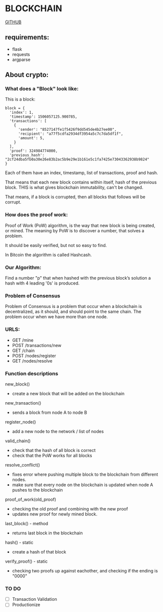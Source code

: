 # BLOCKCHAIN

<!-- link -->
[GITHUB](https://www.github.com/okynas)

## requirements:
- flask
- requests
- argparse 


## About crypto:

### What does a "Block" look like:

This is a block: 

```
block = {
  'index': 1,
  'timestamp': 1506057125.900785,
  'transactions': [
    {
      'sender': "8527147fe1f5426f9dd545de4b27ee00",
      'recipient': "a77f5cdfa2934df3954a5c7c7da5df1f",
      'amount': 5,
    }
  ],
  'proof': 324984774000,
  'previous_hash': "2cf24dba5fb0a30e26e83b2ac5b9e29e1b161e5c1fa7425e73043362938b9824"
}
```

Each of them have an index, timestamp, list of transactions, proof and hash.

That means that each new block contains within itself, hash of the previous block.
THIS is what gives blockchain immutability, can't be changed.

That means, if a block is corrupted, then all blocks that follows will be corrupt.

### How does the proof work:

Proof of Work (PoW) algorithm, is the way that new block is being created, or mined.
The meaning by PoW is to discover a number, that solves a problem.

It should be easily verified, but not so easy to find.

In Bitcoin the algorithm is called Hashcash.

### Our Algorithm:

Find a number "p" that when hashed with the previous block’s solution a hash with 4 leading '0s' is produced.

### Problem of Consensus
Problem of Consensus is a problem that occur when a blockchain is decentralized, as it should, and should point to the same chain. 
The problem occur when we have more than one node.

### URLS:

- GET /mine
- POST /transactions/new
- GET /chain
- POST /nodes/register
- GET /nodes/resolve

### Function descriptions

new_block()
- create a new block that will be added on the blockchain

new_transaction()
- sends a block from node A to node B

register_node()
- add a new node to the network / list of nodes

valid_chain()
- check that the hash of all block is correct
- check that the PoW works for all blocks

resolve_conflict()
- fixes error where pushing multiple block to the blockchain from different nodes. 
- make sure that every node on the blockchain is updated when node A pushes to the blockchain

proof_of_work(old_proof)
- checking the old proof and combining with the new proof
- updates new proof for newly mined block.

last_block() - method
- returns last block in the blockchain

hash() - static
- create a hash of that block

verify_proof() - static
- checking two proofs up against eachother, and checking if the ending is "0000"

### TO DO
  - [ ] Transaction Validation
  - [ ] Productionize 
